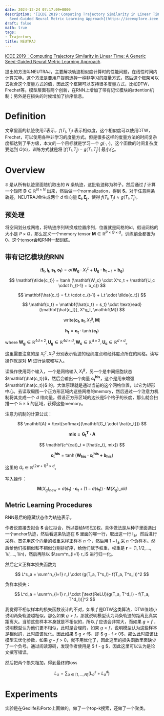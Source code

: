 ```yaml
---
date: 2024-12-24 07:17:09+0000
description: '[ICDE 2019：Computing Trajectory Similarity in Linear Time: A Generic
  Seed-Guided Neural Metric Learning Approach](https://ieeexplore.ieee.org/abstract/document/8731427).提出的方法叫NEUTRAJ，主要解决轨迹相似度计算时的性能问题，在线性时间内计算完毕。这个方法是要用户提前选择一种非学习的度量方式，然后这个框架可以去拟合这个度量方式的值，因此这个框架可以支持很多度量方式，比如DTW，Frechet等。模型层面有两个创新，在RNN上增加了带有记忆模块的attention机制；另外是在损失的时候增加了排序信息。'
draft: false
math: true
tags:
- Trajectory
title: NEUTRAJ
---
```


[ICDE 2019：Computing Trajectory Similarity in Linear Time: A Generic Seed-Guided Neural Metric Learning Approach](https://ieeexplore.ieee.org/abstract/document/8731427).

提出的方法叫NEUTRAJ，主要解决轨迹相似度计算时的性能问题，在线性时间内计算完毕。这个方法是要用户提前选择一种非学习的度量方式，然后这个框架可以去拟合这个度量方式的值，因此这个框架可以支持很多度量方式，比如DTW，Frechet等。模型层面有两个创新，在RNN上增加了带有记忆模块的attention机制；另外是在损失的时候增加了排序信息。

<!--more-->

# Definition

文章里面的轨迹使用$T$表示，$f(T_i, T_j)$ 表示相似度，这个相似度可以使用DTW，Frechet，可以使用各种非学习的度量方式。但是很多这样的度量方法的时间复杂度都达到了平方级，本文的一个目标就是学习一个 $g(\cdot, \cdot)$，这个函数的时间复杂度要达到 $O(n)$，训练方式就是将 $\vert f(T_i, T_j) - g(T_i, T_j) \vert$ 最小化。

# Overview

$\mathfrak{S}$ 是从所有轨迹里面随机取出的 $N$ 条轨迹，这批轨迹称为种子。然后通过 $f$ 计算一个矩阵 $\mathbf{D} \in \mathbb{R}^{N \times N}$ 出来，然后做一个normalization，得到 $\mathbf{S}$。对于任意两条轨迹，NEUTRAJ会生成两个 $d$ 维向量 $\mathbf{E_i}, \mathbf{E_j}$，使得 $f(T_i, T_j) \approx g(T_i, T_j)$。

## 预处理

将空间划分成网格，将轨迹序列转换成位置序列，位置就是网格的id。假设网格的大小是 $P \times Q$，那么定义一个memory tensor $\mathbf{M} \in \mathbb{R}^{P \times Q \times d}$，训练前全都置为0。这个tensor会和RNN一起训练。

## 带有记忆模块的RNN

$$
(\mathbf{f_t, i_t, s_t, o_t}) = \sigma (\mathbf{W_g} \cdot X^c_t + \mathbf{U_g \cdot h_{t-1} + b_g})
$$

$$
\mathbf{\tilde{c_t}} = \tanh (\mathbf{W_c} \cdot X^c_t + \mathbf{U_c \cdot h_{t-1} + b_c})
$$

$$
\mathbf{\hat{c_t} = f_t \cdot c_{t-1} + i_t \cdot \tilde{c_t}}
$$

$$
\mathbf{c_t} = \mathbf{\hat{c_t} + s_t} \cdot \text{read}(\mathbf{\hat{c_t}}, X^g_t, \mathbf{M})
$$

$$
\text{write}(\mathbf{c_t, s_t}, X^g_t, \mathbf{M})
$$

$$
\mathbf{h_t} = \mathbf{o_t} \cdot \tanh(\mathbf{c_t})
$$

where $\mathbf{W_g} \in \mathbb{R}^{4d \times 2}, \mathbf{U_g} \in \mathbb{R}^{4d \times d}, \mathbf{W_c} \in \mathbb{R}^{d \times 2}, \mathbf{U_c} \in \mathbb{R}^{d \times d}$。

这里需要注意的是 $X^c_t, X^g_t$ 分别表示轨迹的经纬度点和经纬度点所在的网格。读写操作就是对 $\mathbf{M}$ 进行读取和写入。

读操作使用两个输入，一个是网格输入 $X^g_t$，另一个是中间细胞状态 $\mathbf{\hat{c_t}}$，然后会输出一个向量 $\mathbf{c^{his}_t}$，这个是用来增强 $\mathbf{\hat{c_t}}$ 的。大体原理就是通过当前的这个网格位置，以它为矩形中心，去读取周围一个正方形区域内这些网格的memory，然后通过一个注意力机制将其变成一个 $d$ 维向量。假设正方形区域的边长是5个格子的长度，那么就会扫描一个 $5 \times 5$ 的区域，获得这些memory。

注意力机制的计算公式：

$$
\mathbf{A} = \text{softmax}(\mathbf{G_t \cdot \hat{c_t}})
$$

$$
\mathbf{mix = G^T_t \cdot A}
$$

$$
\mathbf{c^{cat}_t = [\hat{c_t}, mix]}
$$

$$
\mathbf{c_{t}^{his}} = \tanh ( \mathbf{W_{his} \cdot c_{t}^{his} + b_{his}})
$$

这里的 $G_t \in \mathbb{R}^{(2w + 1)^2 \times d}$。

写入操作：

$$
\mathbf{M}(X_g)_{new} = \sigma(\mathbf{s_t}) \cdot \mathbf{c_t} + (1 - \sigma(\mathbf{s_t})) \cdot \mathbf{M}(X_g)\_{old}
$$

## Metric Learning Procedures

RNN最后的隐藏状态作为轨迹表示。

作者说直接去拟合 $\mathbf{S}$ 会过拟合，所以要给MSE加权。具体做法是从种子里面选出一个anchor轨迹，然后看这条轨迹在 $\mathbf{S}$ 里面的哪一行，取出这一行 $\mathbf{I_a}$，然后进行采样。首先用这个向量的权重采样正样本 $n$ 个，然后用 $1 - \mathbf{I_a}$ 采 $n$ 个负样本。然后给他们按相似和不相似分别排好序，给他们赋予权重，权重是 $\mathbf{r} = (1, 1/2, \dots, 1/l, \dots, 1/n)$，然后再除以 $\sum^n_{l=1} r_l$ 进行归一化。

然后定义正样本损失函数为

$$
L^s_a = \sum^n_{l=1} r_l \cdot (g(T_a, T^s_l)- f(T_a, T^s_l))^2
$$

负样本损失：

$$
L^d_a = \sum^n_{l=1} r_l \cdot [\text{ReLU}(g(T_a, T^d_l) - f(T_a, T^d_l))]^2
$$

我觉得不相似样本的损失函数设计的不对，如果 $f$ 是DTW这类算法，DTW值越小说明两条轨迹越相似。那么如果 $g > f$，那就说明模型认为两条轨迹的距离比真实距离大。当前这些样本本身就是不相似的，所以 $f$ 应该会非常大，而如果 $g > f$ ，说明模型认为他们更不相似，此时是合理的，如果 $g < f$，说明模型认为这些样本是相似的，此时应该优化。因此如果 $ g < f$，即 $ g - f < 0$，那么此时应该让模型去优化参数，如果 $g - f > 0$，就不用优化了，因此这里的损失函数里面缺少了一个负号。通过阅读源码，发现作者使用是 $ f - g $，因此这里可以认为是论文撰写错误。

然后把两个损失相加，得到最终的loss

$$
L_{\mathfrak{S}} = \sum_{a \in [1, \dots, N]} (L^s_a + L^d_a)
$$

# Experiments

实验是在Geolife和Porto上面做的。做了一个top-k搜索，还做了一个聚类。